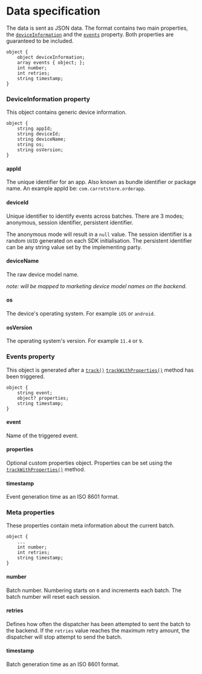 # Data specification
The data is sent as JSON data. The format contains two main properties, the [`deviceInformation`](#deviceinformation-property) and the [`events`](#events-property) property. Both properties are guaranteed to be included.

```
object {
	object deviceInformation;
	array events { object; };
	int number;
	int retries;
	string timestamp;
}
```

### DeviceInformation property
This object contains generic device information.

```
object {
	string appId;
	string deviceId;
	string deviceName;
	string os;
	string osVersion;
}
```

#### appId

The unique identifier for an app. Also known as bundle identifier or package name. An example appId be: `com.carrotstore.orderapp`.

#### deviceId

Unique identifier to identify events across batches. There are 3 modes; anonymous, session identifier, persistent identifier.

The anonymous mode will result in a `null` value. The session identifier is a random `UUID` generated on each SDK initialisation. The persistent identifier can be any string value set by the implementing party.

#### deviceName

The raw device model name.

*note: will be mapped to marketing device model names on the backend.*

#### os

The device's operating system. For example `iOS` or `android`.

#### osVersion

The operating system's version. For example `11.4` or `9`.

### Events property
This object is generated after a [`track()`](API.md#track) [`trackWithProperties()`](API.md#trackwithproperties) method has been triggered.

```
object {
	string event;
	object? properties;
	string timestamp;
}
```

#### event

Name of the triggered event.

#### properties

Optional custom properties object. Properties can be set using the [`trackWithProperties()`](API.md#trackwithproperties) method.

#### timestamp

Event generation time as an ISO 8601 format.

### Meta properties
These properties contain meta information about the current batch.

```
object {
	...
	int number;
	int retries;
	string timestamp;
}
```

#### number

Batch number. Numbering starts on `0` and increments each batch. The batch number will reset each session.

#### retries

Defines how often the dispatcher has been attempted to sent the batch to the backend. If the `retries` value reaches the maximum retry amount, the dispatcher will stop attempt to send the batch.

#### timestamp

Batch generation time as an ISO 8601 format.
